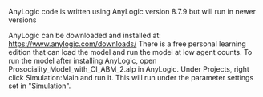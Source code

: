 AnyLogic code is written using AnyLogic version 8.7.9 but will run in newer versions

AnyLogic can be downloaded and installed at: https://www.anylogic.com/downloads/
There is a free personal learning edition that can load the model and run the
model at low agent counts. To run the model after installing AnyLogic, open Prosociality_Model_with_CI_ABM_2.alp
in AnyLogic. Under Projects, right click Simulation:Main and run it.
This will run under the parameter settings set in "Simulation".
